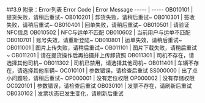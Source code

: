 ##3.9 附录：Error列表
Error Code | Error Message
----- | -----
OB010101 | 提货失败，请稍后重试~
OB010201 | 卸货失败，请稍后重试~
OB010301 | 签收失败，请稍后重试~
OB010401 | 回单失败，请稍后重试~
OB010501 | 请验证NFC信息
OB010502     | NFC与运单不匹配
OB010602 | 当前用户与运单不匹配
OB010701 | 账号失效，请重新登陆~
OB010801 | 运单失效，请稍后重试~
OB011001 | 图片上传失败，请稍后重试~
OB011101 | 图片下载失败，请稍后重试~
OB011201 | 请在提货操作后再拍摄并上传卸货照
OB011301 | 司机不存在，请选择其他司机~
OB011302 | 司机已禁用，请选择其他司机~
OB011401 | 车辆不存在，请选择其他车辆~
OC010101 | 参数错误，请检查后重试
SS000000 | 出了点小问题啦，请稍后重试~
OP000001 | 没有定位权限
OP000002 | 没有存储权限
OC020101 | 参数错误，请检查后重试
OB030101 | 发票不存在，请刷新后重试
OB030102 | 发票状态已发生变化，请刷新后重试